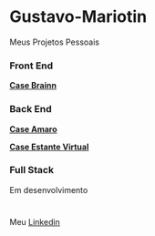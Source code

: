 # Gustavo-Mariotin
Meus Projetos Pessoais 

### Front End
**[Case Brainn](https://github.com/future4code/ailton-Gustavo-Moreira/pull/71)**

### Back End
**[Case Amaro](https://github.com/future4code/ailton-Gustavo-Moreira/pull/70)**

**[Case Estante Virtual](https://github.com/future4code/ailton-Gustavo-Moreira/pull/72)**

### Full Stack
Em desenvolvimento

#
Meu [Linkedin](https://www.linkedin.com/in/gustavo-mariotin-0438b75a/)
